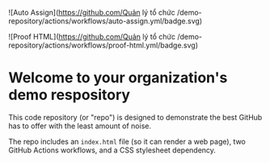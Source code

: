 ![Auto Assign](https://github.com/Quản lý tổ chức /demo-repository/actions/workflows/auto-assign.yml/badge.svg)

![Proof HTML](https://github.com/Quản lý tổ chức /demo-repository/actions/workflows/proof-html.yml/badge.svg)

# Welcome to your organization's demo respository
This code repository (or "repo") is designed to demonstrate the best GitHub has to offer with the least amount of noise.

The repo includes an `index.html` file (so it can render a web page), two GitHub Actions workflows, and a CSS stylesheet dependency.
